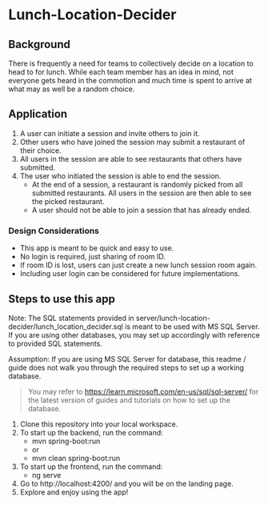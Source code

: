 # Lunch-Location-Decider

## Background
There is frequently a need for teams to collectively decide on a location to head to for lunch. While each team member has an idea in mind, not everyone gets heard in the commotion and much time is spent to arrive at what may as well be a random choice.

## Application
1. A user can initiate a session and invite others to join it.
2. Other users who have joined the session may submit a restaurant of their choice.
3. All users in the session are able to see restaurants that others have submitted.
4. The user who initiated the session is able to end the session.
    - At the end of a session, a restaurant is randomly picked from all submitted restaurants. All users in the session are then able to see the picked restaurant.
    - A user should not be able to join a session that has already ended.

### Design Considerations
* This app is meant to be quick and easy to use.
* No login is required, just sharing of room ID.
* If room ID is lost, users can just create a new lunch session room again.
* Including user login can be considered for future implementations.

## Steps to use this app
Note: The SQL statements provided in server/lunch-location-decider/lunch_location_decider.sql is meant to be used with MS SQL Server. If you are using other databases, you may set up accordingly with reference to provided SQL statements.

Assumption: If you are using MS SQL Server for database, this readme / guide does not walk you through the required steps to set up a working database.
> You may refer to https://learn.microsoft.com/en-us/sql/sql-server/ for the latest version of guides and tutorials on how to set up the database.

1. Clone this repository into your local workspace.
2. To start up the backend, run the command:
    - mvn spring-boot:run
    - or
    - mvn clean spring-boot:run
3. To start up the frontend, run the command:
    - ng serve
4. Go to http://localhost:4200/ and you will be on the landing page.
5. Explore and enjoy using the app!